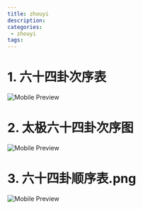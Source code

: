 ```yaml
---
title: zhouyi
description:
categories:
 - zhouyi
tags:
---
```


# 1. 六十四卦次序表

![Mobile Preview](/assets/images/ying/六十四卦次序表.png)

# 2. 太极六十四卦次序图

![Mobile Preview](/assets/images/ying/太极六十四卦次序图.png)

# 3. 六十四卦顺序表.png

![Mobile Preview](/assets/images/ying/六十四卦顺序表.png)
